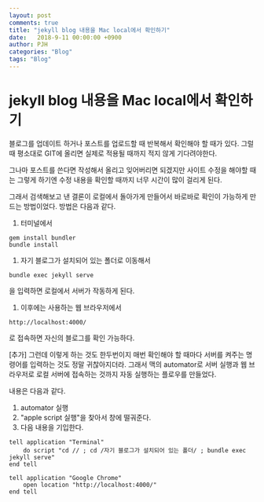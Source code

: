 ```yaml
---
layout: post
comments: true
title: "jekyll blog 내용을 Mac local에서 확인하기"
date:   2018-9-11 00:00:00 +0900
author: PJH
categories: "Blog"
tags: "Blog"
---
```


<h1>
jekyll blog 내용을 Mac local에서 확인하기

</h1>

블로그를 업데이트 하거나 포스트를 업로드할 때 반복해서 확인해야 할 때가 있다.
그럴 때 평소대로 GIT에 올리면 실제로 적용될 때까지 적지 않게 기다려야한다.

그나마 포스트를 쓴다면 작성해서 올리고 잊어버리면 되겠지만 사이트 수정을 해야할 때는 그렇게 하기엔 수정 내용을 확인할 때까지 너무 시간이 많이 걸리게 된다.

그래서 검색해보고 낸 결론이 로컬에서 돌아가게 만들어서 바로바로 확인이 가능하게 만드는 방법이었다.
방법은 다음과 같다.

1. 터미널에서
```
gem install bundler
bundle install
```

1. 자기 블로그가 설치되어 있는 폴더로 이동해서
```
bundle exec jekyll serve
```
을 입력하면 로컬에서 서버가 작동하게 된다.

1. 이후에는 사용하는 웹 브라우저에서
```
http://localhost:4000/
```
로 접속하면 자신의 블로그를 확인 가능하다.

[추가]
그런데 이렇게 하는 것도 한두번이지 매번 확인해야 할 때마다 서버를 켜주는 명령어를 입력하는 것도 정말 귀찮아지더라.
그래서 맥의 automator로 서버 실행과 웹 브라우저로 로컬 서버에 접속하는 것까지 자동 실행하는 플로우를 만들었다.

내용은 다음과 같다.

1. automator 실행
1. "apple script 실행"을 찾아서 창에 떨궈준다.
1. 다음 내용을 기입한다.

```
tell application "Terminal"
	do script "cd // ; cd /자기 블로그가 설치되어 있는 폴더/ ; bundle exec jekyll serve"
end tell

tell application "Google Chrome"
	open location "http://localhost:4000/"
end tell
```
